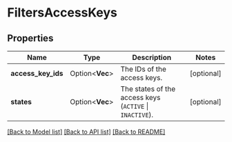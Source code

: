# FiltersAccessKeys

## Properties

Name | Type | Description | Notes
------------ | ------------- | ------------- | -------------
**access_key_ids** | Option<**Vec<String>**> | The IDs of the access keys. | [optional]
**states** | Option<**Vec<String>**> | The states of the access keys (`ACTIVE` \\| `INACTIVE`). | [optional]

[[Back to Model list]](../README.md#documentation-for-models) [[Back to API list]](../README.md#documentation-for-api-endpoints) [[Back to README]](../README.md)


